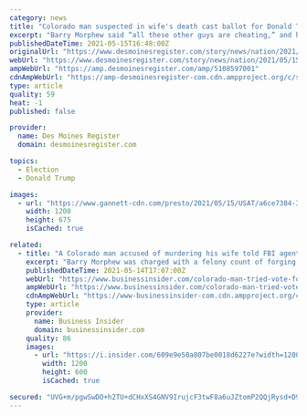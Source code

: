 ```yaml
---
category: news
title: "Colorado man suspected in wife's death cast ballot for Donald Trump on her behalf, court documents show"
excerpt: "Barry Morphew said “all these other guys are cheating,” and he thought his wife would have voted for Trump anyway, according to an arrest warrant."
publishedDateTime: 2021-05-15T16:48:00Z
originalUrl: "https://www.desmoinesregister.com/story/news/nation/2021/05/15/man-suspected-wifes-death-cast-ballot-her-name-court-docs-say/5108597001/"
webUrl: "https://www.desmoinesregister.com/story/news/nation/2021/05/15/man-suspected-wifes-death-cast-ballot-her-name-court-docs-say/5108597001/"
ampWebUrl: "https://amp.desmoinesregister.com/amp/5108597001"
cdnAmpWebUrl: "https://amp-desmoinesregister-com.cdn.ampproject.org/c/s/amp.desmoinesregister.com/amp/5108597001"
type: article
quality: 59
heat: -1
published: false

provider:
  name: Des Moines Register
  domain: desmoinesregister.com

topics:
  - Election
  - Donald Trump

images:
  - url: "https://www.gannett-cdn.com/presto/2021/05/15/USAT/a6ce7384-317f-484b-a49d-d5863258b169-AP_Missing_Woman_Colorado.jpg?auto=webp&crop=2773,1560,x0,y140&format=pjpg&width=1200"
    width: 1200
    height: 675
    isCached: true

related:
  - title: "A Colorado man accused of murdering his wife told FBI agents that he submitted a ballot for Trump in her name because the 'other guys' were cheating"
    excerpt: "Barry Morphew was charged with a felony count of forging public documents after telling investigators that he sent in a vote for his missing wife."
    publishedDateTime: 2021-05-14T17:07:00Z
    webUrl: "https://www.businessinsider.com/colorado-man-tried-vote-for-trump-using-missing-wife-identity-2021-5"
    ampWebUrl: "https://www.businessinsider.com/colorado-man-tried-vote-for-trump-using-missing-wife-identity-2021-5?amp"
    cdnAmpWebUrl: "https://www-businessinsider-com.cdn.ampproject.org/c/s/www.businessinsider.com/colorado-man-tried-vote-for-trump-using-missing-wife-identity-2021-5?amp"
    type: article
    provider:
      name: Business Insider
      domain: businessinsider.com
    quality: 86
    images:
      - url: "https://i.insider.com/609e9e50a807be0018d6227e?width=1200&format=jpeg"
        width: 1200
        height: 600
        isCached: true

secured: "UVG+m/pgwSwDO+h2TU+dCHxXS4GNV9IrujcF3twF8a6uJZtomP2QQjRysd+D9owqlzLLZp1aCj6bOHpFfiHNxX7erOn+OEPznnUAmlM33i3jA803VTC4hSXD3A8lS7HPE/Xn6tXX8CRhkC4noit+VF1jgN5mWYfwLhc+cR05Zs/U1sy6c/LF4jyI4jXqUBi0brJ6InccR4idPiCYidTb9v+NOrRPzdJkdss4+Q6XuiBvLMXYoa/kY1abm6s6EUzTp/8zf7FnZQReGRtkU7L46x3GBgDdprvYf9ucmdYU5kXJw/HqJviQ2XUQCg8I07hJZKqoOkqCEUb+rzwmkFXsRfdjhqMbbN2egFC164aD6Sg=;k5iZ3sIinN3cNVVxeRUsZw=="
---
```


